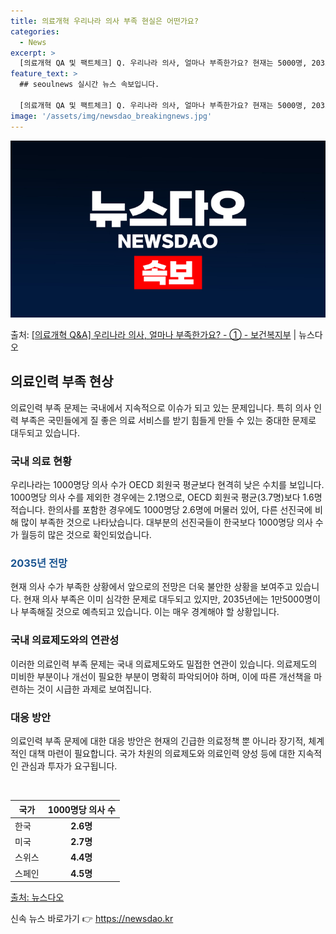 ```yaml
---
title: 의료개혁 우리나라 의사 부족 현실은 어떤가요?
categories:
  - News
excerpt: >
  [의료개혁 QA 및 팩트체크] Q. 우리나라 의사, 얼마나 부족한가요? 현재는 5000명, 2035년에는 1…
feature_text: >
  ## seoulnews 실시간 뉴스 속보입니다.

  [의료개혁 QA 및 팩트체크] Q. 우리나라 의사, 얼마나 부족한가요? 현재는 5000명, 2035년에는 1…
image: '/assets/img/newsdao_breakingnews.jpg'
---
```


![뉴스다오 속보](/assets/img/newsdao_breakingnews.jpg)

<p>출처: <a href="https://newsdao.kr/3411" rel="dofollow">[의료개혁 Q&A] 우리나라 의사, 얼마나 부족한가요? - ① - 보건복지부</a> | 뉴스다오</p>

<h2 data-ke-size="size26">의료인력 부족 현상</h2>
<p data-ke-size="size16">의료인력 부족 문제는 국내에서 지속적으로 이슈가 되고 있는 문제입니다. 특히 의사 인력 부족은 국민들에게 질 좋은 의료 서비스를 받기 힘들게 만들 수 있는 중대한 문제로 대두되고 있습니다.</p>

<h3>국내 의료 현황</h3>
<p data-ke-size="size16">우리나라는 1000명당 의사 수가 OECD 회원국 평균보다 현격히 낮은 수치를 보입니다. 1000명당 의사 수를 제외한 경우에는 2.1명으로, OECD 회원국 평균(3.7명)보다 1.6명 적습니다. 한의사를 포함한 경우에도 1000명당 2.6명에 머물러 있어, 다른 선진국에 비해 많이 부족한 것으로 나타났습니다. 대부분의 선진국들이 한국보다 1000명당 의사 수가 월등히 많은 것으로 확인되었습니다.</p>

<h3><b><span style="color: #1a5490;">2035년 전망</span></b></h3>
<p data-ke-size="size16">현재 의사 수가 부족한 상황에서 앞으로의 전망은 더욱 불안한 상황을 보여주고 있습니다. 현재 의사 부족은 이미 심각한 문제로 대두되고 있지만, 2035년에는 1만5000명이나 부족해질 것으로 예측되고 있습니다. 이는 매우 경계해야 할 상황입니다.</p>

<h3>국내 의료제도와의 연관성</h3>
<p data-ke-size="size16">이러한 의료인력 부족 문제는 국내 의료제도와도 밀접한 연관이 있습니다. 의료제도의 미비한 부분이나 개선이 필요한 부분이 명확히 파악되어야 하며, 이에 따른 개선책을 마련하는 것이 시급한 과제로 보여집니다.</p>

<h3>대응 방안</h3>
<p data-ke-size="size16">의료인력 부족 문제에 대한 대응 방안은 현재의 긴급한 의료정책 뿐 아니라 장기적, 체계적인 대책 마련이 필요합니다. 국가 차원의 의료제도와 의료인력 양성 등에 대한 지속적인 관심과 투자가 요구됩니다.</p>

<p data-ke-size="size16">&nbsp;</p>

<table>
	<thead>
		<tr>
			<th>국가</th>
			<th>1000명당 의사 수</th>
		</tr>
	</thead>
	<tbody>
		<tr>
			<td>한국</b></td>
			<td style="text-align: center; height: 17px;"><b>2.6명</b></td>
		</tr>
		<tr>
			<td>미국</b></td>
			<td style="text-align: center; height: 17px;"><b>2.7명</b></td>
		</tr>
		<tr>
			<td>스위스</b></td>
			<td style="text-align: center; height: 17px;"><b>4.4명</b></td>
		</tr>
		<tr>
			<td>스페인</b></td>
			<td style="text-align: center; height: 17px;"><b>4.5명</b></td>
		</tr>
	</tbody>
</table>

<p data-ke-size="size16"><a href="https://newsdao.kr/3411">출처: 뉴스다오</a></p> 

신속 뉴스 바로가기 👉 <a href="https://newsdao.kr" rel="dofollow">https://newsdao.kr</a>


